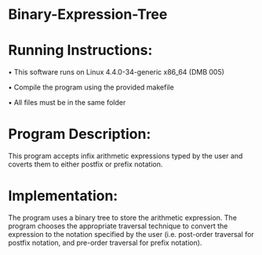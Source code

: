 # Binary-Expression-Tree

# Running Instructions:

•	This software runs on Linux 4.4.0-34-generic x86_64 (DMB 005)

•	Compile the program using the provided makefile

•	All files must be in the same folder

# Program Description:

This program accepts infix arithmetic expressions typed by the user and coverts them to either postfix or prefix notation. 

# Implementation:

The program uses a binary tree to store the arithmetic expression. The program chooses the appropriate traversal technique to convert the expression to the notation specified by the user (i.e. post-order traversal for postfix notation, and pre-order traversal for prefix notation). 
